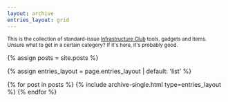 ```yaml
---
layout: archive
entries_layout: grid
---
```


<small>This is the collection of standard-issue [Infrastructure Club](https://infrastructureclub.org) tools, gadgets and items. Unsure what to get in a certain category? If it's here, it's probably good.</small>

{% assign posts = site.posts %}

{% assign entries_layout = page.entries_layout | default: 'list' %}

<div class="entries-{{ entries_layout }}">
  {% for post in posts %}
    {% include archive-single.html type=entries_layout %}
  {% endfor %}
</div>
